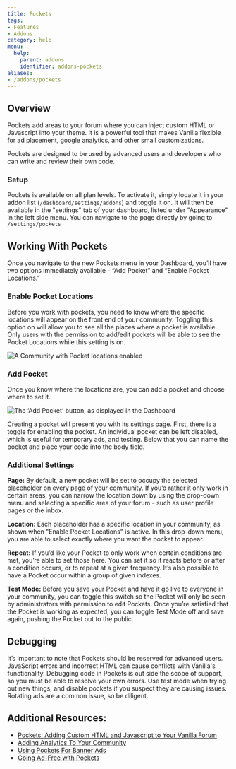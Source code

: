 ```yaml
---
title: Pockets
tags:
- Features
- Addons
category: help
menu:
  help:
    parent: addons
    identifier: addons-pockets
aliases:
- /addons/pockets
---
```


## Overview

Pockets add areas to your forum where you can inject custom HTML or Javascript into your theme. It is a powerful tool that makes Vanilla flexible for ad placement, google analytics, and other small customizations.  

Pockets are designed to be used by advanced users and developers who can write and review their own code.   


### Setup

Pockets is available on all plan levels. To activate it, simply locate it in your addon list (`/dashboard/settings/addons`) and toggle it on. It will then be available in the "settings" tab of your dashboard, listed under "Appearance" in the left side menu. You can navigate to the page directly by going to `/settings/pockets`


## Working With Pockets

Once you navigate to the new Pockets menu in your Dashboard, you’ll have two options immediately available - “Add Pocket” and “Enable Pocket Locations.”


### Enable Pocket Locations

Before you work with pockets, you need to know where the specific locations will appear on the front end of your community. Toggling this option on will allow you to see all the places where a pocket is available. Only users with the permission to add/edit pockets will be able to see the Pocket Locations while this setting is on.  

![A Community with Pocket locations enabled](https://images.v-cdn.net/docs/Pockets_ViewPockets.png)


### Add Pocket

Once you know where the locations are, you can add a pocket and choose where to set it.

![The ‘Add Pocket’ button, as displayed in the Dashboard](https://images.v-cdn.net/docs/Pockets_AddPocket.png)

Creating a pocket will present you with its settings page. First, there is a toggle for enabling the pocket. An individual pocket can be left disabled, which is useful for temporary ads, and testing. Below that you can name the pocket and place your code into the body field.

### Additional Settings

**Page:** By default, a new pocket will be set to occupy the selected placeholder on every page of your community.  If you’d rather it only work in certain areas, you can narrow the location down by using the drop-down menu and selecting a specific area of your forum - such as user profile pages or the inbox.  

**Location:**  Each placeholder has a specific location in your community, as shown when "Enable Pocket Locations" is active. In this drop-down menu, you are able to select exactly where you want the pocket to appear.

**Repeat:** If you’d like your Pocket to only work when certain conditions are met, you’re able to set those here.  You can set it so it reacts before or after a condition occurs, or to repeat at a given frequency. It’s also possible to have a Pocket occur within a group of given indexes.  

**Test Mode:** Before you save your Pocket and have it go live to everyone in your community, you can toggle this switch so the Pocket will only be seen by administrators with permission to edit Pockets. Once you’re satisfied that the Pocket is working as expected, you can toggle Test Mode off and save again, pushing the Pocket out to the public.   


## Debugging

It’s important to note that Pockets should be reserved for advanced users. JavaScript errors and incorrect HTML can cause conflicts with Vanilla's functionality. Debugging code in Pockets is out side the scope of support, so you must be able to resolve your own errors. Use test mode when trying out new things, and disable pockets if you suspect they are causing issues. Rotating ads are a common issue, so be diligent.


## Additional Resources:

* [Pockets: Adding Custom HTML and Javascript to Your Vanilla Forum](https://blog.vanillaforums.com/help/power-pockets-adding-custom-html-js-vanilla-forum/#more-6244)
* [Adding Analytics To Your Community](https://blog.vanillaforums.com/help/adding-analytics-to-your-community/)
* [Using Pockets For Banner Ads](https://blog.vanillaforums.com/help/pockets-banner-ads/)
* [Going Ad-Free with Pockets](https://blog.vanillaforums.com/help/going-ad-free-pockets/#more-7727)
